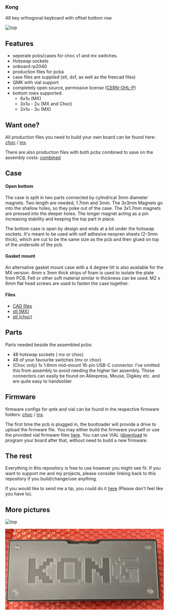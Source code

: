### Kong

48 key orthogonal keyboard with offset bottom row

![top](img/kongMx_top.jpg)

## Features

- seperate pcbs/cases for choc v1 and mx switches.
- Hotswap sockets
- onboard rp2040
- production files for pcba
- case files are supplied (stl, dxf, as well as the freecad files)
- QMK with vial support
- completely open source, permissive license ([CERN-OHL-P](https://cern-ohl.web.cern.ch/home))
- bottom rows supported:
  - 6x1u (MX)
  - 3x1u - 2u (MX and Choc)
  - 2x1u - 3u (MX)

## Want one?

All production files you need to build your own board can be found here: [choc](./prod/choc) / [mx](./prod/mx).

There are also production files with both pcbs combined to save on the assembly costs: [combined](./prod/combined)

## Case

#### Open bottom

The case is split in two parts connected by cylindrical 3mm diameter magnets. Two length are needed, 1.7mm and 3mm. The 3x3mm Magnets go into the shallow holes, so they poke out of the case. The 3x1.7mm magnets are pressed into the deeper holes. The longer magnet acting as a pin increasing stability and keeping the top part in place.

The bottom case is open by design and ends at a bit under the hotswap sockets. It's meant to be used with self adhesive neopren sheets (2-3mm thick), which are cut to be the same size as the pcb and then glued on top of the underside of the pcb.

#### Gasket mount

An alternative gasket mount case with a 4 degree tilt is also available for the MX version. 4mm x 3mm thick strips of foam is used to isolate the plate from PCB. Felt or other soft material similar in thickness can be used. M2 x 6mm flat head screws are used to fasten the case together.

#### Files

- [CAD files](./case)
- [stl (MX)](./prod/mx/case)
- [stl (choc)](./prod/choc/case)



## Parts

Parts needed beside the assembled pcbs:

- 48 hotswap sockets ( mx or choc)
- 48 of your favourite switches (mx or choc)
- (Choc only) 1x 1.6mm mid-mount 16-pin USB-C connector. I've omitted this from assembly to avoid needing the higher tier assembly. Those connectors can easily be found on Aliexpress, Mouse, Digikey etc. and are quite easy to handsolder

## Firmware
firmware configs for qmk and vial can be found in the respective firmware folders: [choc](./firmware/kong) / [mx](./firmware/kongmx).

The first time the pcb is plugged in, the bootloader will provide a drive to upload the firmware file.
You may either build the firmware yourself or use the provided vial firmware files [here](./firmware/uf2). You can use VIAL ([download](https://get.vial.today/) to program your board after that, without need to build a new firmware.

## The rest

Everything in this repository is free to use however you might see fit. If you want to support me and my projects, please consider linking back to this repository if you build/change/use anything.

If you would like to send me a tip, you could do it [here](https://ko-fi.com/weteor) (Please don't feel like you have to).

## More pictures

![top](img/choc_top.png)

![bottom](img/kongMX_gasket_bottom.jpg)
